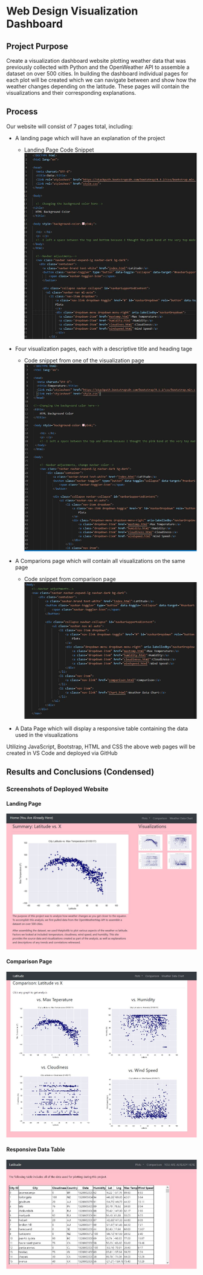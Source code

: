 # Web Design Visualization Dashboard

## Project Purpose
Create a visualization dashboard website plotting weather data that was previously collected with Python and the OpenWeather API to assemble a dataset on over 500 cities.  In building the dashboard individual pages for each plot will be created which we can navigate between and show how the weather changes depending on the latitude.  These pages will contain the visualizations and their corresponding explanations.

## Process
Our website will consist of 7 pages total, including:
- A landing page which will have an explanation of the project 
    
    - Landing Page Code Snippet ![Screenshot](Screenshots/sam1.JPG "Screenshot")

- Four visualization pages, each with a descriptive title and heading tage
    - Code snippet from one of the visualization page ![Screenshot](Screenshots/maxtemp2.JPG "Screenshot")

- A Comparions page which will contain all visualizations on the same page
    - Code snippet from comparison page ![Screenshot](Screenshots/navbarcomp.JPG "Screenshot")

- A Data Page which will display a responsive table containing the data used in the visualizations

Utilizing JavaScript, Bootstrap, HTML and CSS the above web pages will be created in VS Code and deployed via GitHub

## Results and Conclusions (Condensed)
### Screenshots of Deployed Website

#### Landing Page
![Screenshot](Screenshots/landing.JPG "Screenshot")

#### Comparison Page
![Screenshot](Screenshots/comp.JPG "Screenshot")

#### Responsive Data Table
![Screenshot](Screenshots/weatherdata.JPG "Screenshot")





